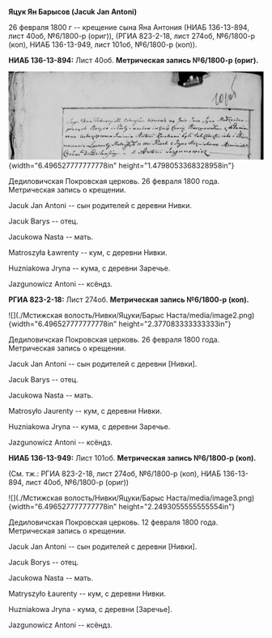 **Яцук Ян Барысов (Jacuk Jan Antoni)**

26 февраля 1800 г -- крещение сына Яна Антония (НИАБ 136-13-894, лист
40об, №6/1800-р (ориг)), (РГИА 823-2-18, лист 274об, №6/1800-р (коп),
НИАБ 136-13-949, лист 101об, №6/1800-р (коп)).

**НИАБ 136-13-894:** Лист 40об. **Метрическая запись №6/1800-р (ориг).**

![](./media/4b524bb2bcb706d6d11e6356427ddef81f6fa337.png){width="6.496527777777778in"
height="1.4798053368328958in"}

Дедиловичская Покровская церковь. 26 февраля 1800 года. Метрическая
запись о крещении.

Jacuk Jan Antoni -- сын родителей с деревни Нивки.

Jacuk Barys -- отец.

Jacukowa Nasta -- мать.

Matroszyła Ławrenty -- кум, с деревни Нивки.

Huzniakowa Jryna -- кума, с деревни Заречье.

Jazgunowicz Antoni -- ксёндз.

**РГИА 823-2-18:** Лист 274об. **Метрическая запись №6/1800-р (коп).**

![](./Мстижская волость/Нивки/Яцуки/Барыс Наста/media/image2.png){width="6.496527777777778in"
height="2.377083333333333in"}

Дедиловичская Покровская церковь. 26 февраля 1800 года. Метрическая
запись о крещении.

Jacuk Jan Antoni -- сын родителей с деревни \[Нивки\].

Jacuk Barys -- отец.

Jacukowa Nasta -- мать.

Matrosyło Jaurenty -- кум, с деревни Нивки.

Huzniakowa Jryna -- кума, с деревни Заречье.

Jazgunowicz Antoni -- ксёндз.

**НИАБ 136-13-949:** Лист 101об. **Метрическая запись №6/1800-р (коп).**

(См. тж.: РГИА 823-2-18, лист 274об, №6/1800-р (коп), НИАБ 136-13-894,
лист 40об, №6/1800-р (ориг))

![](./Мстижская волость/Нивки/Яцуки/Барыс Наста/media/image3.png){width="6.496527777777778in"
height="2.2493055555555554in"}

Дедиловичская Покровская церковь. 12 февраля 1800 года. Метрическая
запись о крещении.

Jacuk Jan Antoni -- сын родителей с деревни \[Нивки\].

Jacuk Borys -- отец.

Jacukowa Nasta -- мать.

Matryszyło Łaurenty -- кум, с деревни Нивки.

Huzniakowa Jryna - кума, с деревни \[Заречье\].

Jazgunowicz Antoni -- ксёндз.
